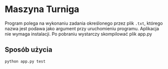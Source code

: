 # Maszyna Turniga
Program polega na wykonaniu zadania określonego przez plik `.txt`, którego nazwa jest podawa jako argument przy uruchomieniu programu.
Aplikacja nie wymaga instalacji. Po pobraniu wystarczy skompilować plik app.py

## Sposób użycia
```bash
python app.py test
```

